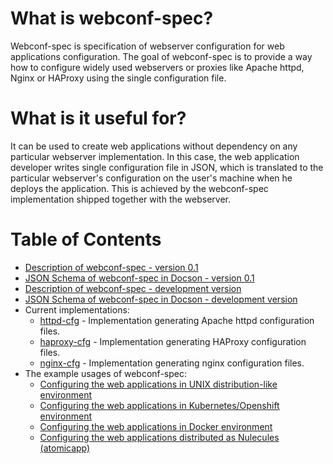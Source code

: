 # What is webconf-spec?
Webconf-spec is specification of webserver configuration for web applications configuration. The goal of webconf-spec is to provide a way how to configure widely used webservers or proxies like Apache httpd, Nginx or HAProxy using the single configuration file.

# What is it useful for?

It can be used to create web applications without dependency on any particular webserver implementation. In this case, the web application developer writes single configuration file in JSON, which is translated to the particular webserver's configuration on the user's machine when he deploys the application. This is achieved by the webconf-spec implementation shipped together with the webserver.

# Table of Contents

  * [Description of webconf-spec - version 0.1](0.1/README.md)
  * [JSON Schema of webconf-spec in Docson - version 0.1](http://micro-webapps.github.io/webconf-spec/#https://raw.githubusercontent.com/micro-webapps/webconf-spec/master/0.1/schema.json)
  * [Description of webconf-spec - development version](dev/README.md)
  * [JSON Schema of webconf-spec in Docson - development version](http://micro-webapps.github.io/webconf-spec/#https://raw.githubusercontent.com/micro-webapps/webconf-spec/master/dev/schema.json)
  * Current implementations:
    * [httpd-cfg](https://github.com/micro-webapps/httpd-cfg) - Implementation generating Apache httpd configuration files.
    * [haproxy-cfg](https://github.com/micro-webapps/haproxy-cfg) - Implementation generating HAProxy configuration files.
    * [nginx-cfg](https://github.com/micro-webapps/nginx-cfg) - Implementation generating nginx configuration files.
  * The example usages of webconf-spec:
    * [Configuring the web applications in UNIX distribution-like environment](example-distro.md)
    * [Configuring the web applications in Kubernetes/Openshift environment](example-kubernetes-openshift.md)
    * [Configuring the web applications in Docker environment](example-docker.md)
    * [Configuring the web applications distributed as Nulecules (atomicapp)](example-nulecule.md)
